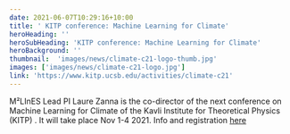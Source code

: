 ```yaml
---
date: 2021-06-07T10:29:16+10:00
title: ' KITP conference: Machine Learning for Climate'
heroHeading: ''
heroSubHeading: 'KITP conference: Machine Learning for Climate'
heroBackground: ''
thumbnail:  'images/news/climate-c21-logo-thumb.jpg'
images: ['images/news/climate-c21-logo.jpg']
link: 'https://www.kitp.ucsb.edu/activities/climate-c21'
---
```


M²LInES Lead PI Laure Zanna is the co-director of the next conference on Machine Learning for Climate of the Kavli Institute for Theoretical Physics (KITP) . It will take place Nov 1-4 2021. Info and registration [here](https://www.kitp.ucsb.edu/activities/climate-c21)
